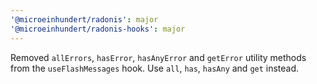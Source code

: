 ```yaml
---
'@microeinhundert/radonis': major
'@microeinhundert/radonis-hooks': major
---
```


Removed `allErrors`, `hasError`, `hasAnyError` and `getError` utility methods from the `useFlashMessages` hook. Use `all`, `has`, `hasAny` and `get` instead.
